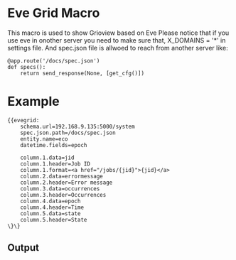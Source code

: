 Eve Grid Macro
==============

This macro is used to show Grioview based on Eve Please notice that if
you use eve in onother server you need to make sure that, X\_DOMAINS =
'\*' in settings file. And spec.json file is allwoed to reach from
another server like:

~~~~ {.sourceCode .python}
@app.route('/docs/spec.json')
def specs():
    return send_response(None, [get_cfg()])
~~~~

Example
=======

~~~~ {.sourceCode .python}
{{evegrid:
    schema.url=192.168.9.135:5000/system
    spec.json.path=/docs/spec.json
    entity.name=eco
    datetime.fields=epoch

    column.1.data=jid
    column.1.header=Job ID
    column.1.format=<a href="/jobs/{jid}">{jid}</a>
    column.2.data=errormessage
    column.2.header=Error message
    column.3.data=occurrences
    column.3.header=Occurrences
    column.4.data=epoch
    column.4.header=Time
    column.5.data=state
    column.5.header=State
\}\}
~~~~

Output
------
